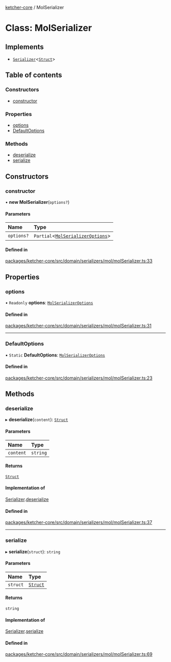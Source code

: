 [ketcher-core](../README.md) / MolSerializer

# Class: MolSerializer

## Implements

- [`Serializer`](../interfaces/Serializer.md)<[`Struct`](Struct.md)\>

## Table of contents

### Constructors

- [constructor](MolSerializer.md#constructor)

### Properties

- [options](MolSerializer.md#options)
- [DefaultOptions](MolSerializer.md#defaultoptions)

### Methods

- [deserialize](MolSerializer.md#deserialize)
- [serialize](MolSerializer.md#serialize)

## Constructors

### constructor

• **new MolSerializer**(`options?`)

#### Parameters

| Name | Type |
| :------ | :------ |
| `options?` | `Partial`<[`MolSerializerOptions`](../interfaces/MolSerializerOptions.md)\> |

#### Defined in

[packages/ketcher-core/src/domain/serializers/mol/molSerializer.ts:33](https://github.com/epam/ketcher/blob/bf065756/packages/ketcher-core/src/domain/serializers/mol/molSerializer.ts#L33)

## Properties

### options

• `Readonly` **options**: [`MolSerializerOptions`](../interfaces/MolSerializerOptions.md)

#### Defined in

[packages/ketcher-core/src/domain/serializers/mol/molSerializer.ts:31](https://github.com/epam/ketcher/blob/bf065756/packages/ketcher-core/src/domain/serializers/mol/molSerializer.ts#L31)

___

### DefaultOptions

▪ `Static` **DefaultOptions**: [`MolSerializerOptions`](../interfaces/MolSerializerOptions.md)

#### Defined in

[packages/ketcher-core/src/domain/serializers/mol/molSerializer.ts:23](https://github.com/epam/ketcher/blob/bf065756/packages/ketcher-core/src/domain/serializers/mol/molSerializer.ts#L23)

## Methods

### deserialize

▸ **deserialize**(`content`): [`Struct`](Struct.md)

#### Parameters

| Name | Type |
| :------ | :------ |
| `content` | `string` |

#### Returns

[`Struct`](Struct.md)

#### Implementation of

[Serializer](../interfaces/Serializer.md).[deserialize](../interfaces/Serializer.md#deserialize)

#### Defined in

[packages/ketcher-core/src/domain/serializers/mol/molSerializer.ts:37](https://github.com/epam/ketcher/blob/bf065756/packages/ketcher-core/src/domain/serializers/mol/molSerializer.ts#L37)

___

### serialize

▸ **serialize**(`struct`): `string`

#### Parameters

| Name | Type |
| :------ | :------ |
| `struct` | [`Struct`](Struct.md) |

#### Returns

`string`

#### Implementation of

[Serializer](../interfaces/Serializer.md).[serialize](../interfaces/Serializer.md#serialize)

#### Defined in

[packages/ketcher-core/src/domain/serializers/mol/molSerializer.ts:69](https://github.com/epam/ketcher/blob/bf065756/packages/ketcher-core/src/domain/serializers/mol/molSerializer.ts#L69)
